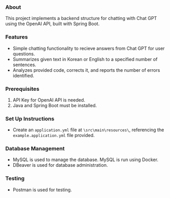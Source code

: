 ### About

This project implements a backend structure for chatting with Chat GPT using the OpenAI API, built with Spring Boot.

### Features

- Simple chatting functionality to recieve answers from Chat GPT for user questions.
- Summarizes given text in Korean or English to a specified number of sentences.
- Analyzes provided code, corrects it, and reports the number of errors identified.

### Prerequisites

1. API Key for OpenAI API is needed.
2. Java and Spring Boot must be installed.

### Set Up Instructions

- Create an `application.yml` file at `\src\main\resources\`,
  referencing the `example.application.yml` file provided.

### Database Management

- MySQL is used to manage the database. MySQL is run using Docker.
- DBeaver is used for database administration.

### Testing

- Postman is used for testing.
